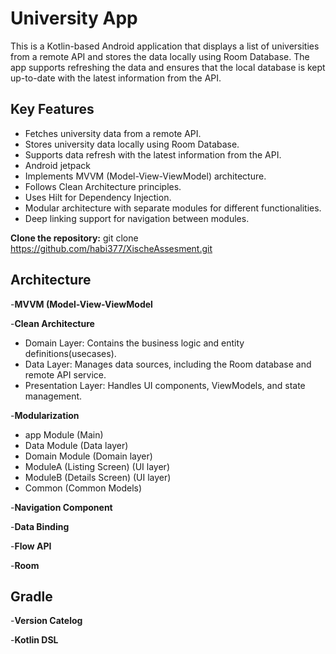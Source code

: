 # University App

This is a Kotlin-based Android application that displays a list of universities from a remote API and stores the data locally using Room Database. The app supports refreshing the data and ensures that the local database is kept up-to-date with the latest information from the API.

## Key Features

- Fetches university data from a remote API.
- Stores university data locally using Room Database.
- Supports data refresh with the latest information from the API.
- Android jetpack
- Implements MVVM (Model-View-ViewModel) architecture.
- Follows Clean Architecture principles.
- Uses Hilt for Dependency Injection.
- Modular architecture with separate modules for different functionalities.
- Deep linking support for navigation between modules.

**Clone the repository:**
   git clone https://github.com/habi377/XischeAssesment.git

## Architecture 

-**MVVM (Model-View-ViewModel**

-**Clean Architecture**
 - Domain Layer: Contains the business logic and entity definitions(usecases).
 - Data Layer: Manages data sources, including the Room database and remote API service.
 - Presentation Layer: Handles UI components, ViewModels, and state management.

-**Modularization**
 - app Module (Main)
 - Data Module (Data layer)
 - Domain Module (Domain layer)
 - ModuleA (Listing Screen) (UI layer)
 - ModuleB (Details Screen) (UI layer)
 - Common  (Common Models)

-**Navigation Component**

-**Data Binding**

-**Flow API**

-**Room**

## Gradle
-**Version Catelog**

-**Kotlin DSL**
